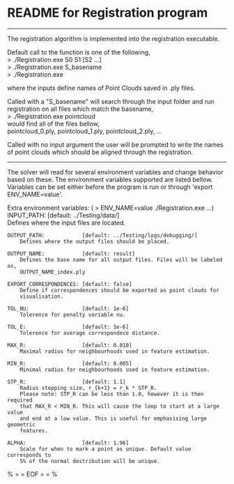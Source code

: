 # README for Registration program
----------------------------------------------------------------------------
The registration algorithm is implemented into the registration executable.

Default call to the function is one of the following,  
	> ./Registration.exe S0 S1 [S2 ...]  
	> ./Registration.exe S_basename  
	> ./Registration.exe  

where the inputs define names of Point Clouds saved in .ply files.

Called with a "S_basename" will search through the input folder and run 
registration on all files which match the basename,  
	> ./Registration.exe pointcloud  
would find all of the files bellow,  
	pointcloud_0.ply, pointcloud_1.ply, pointcloud_2.ply, ...

Called with no input argument the user will be prompted to write the names of
point clouds which should be aligned through the registration.

----------------------------------------------------------------------------
The solver will read for several environment variables and change behavior
based on these. The environment variables supported are listed bellow. Variables
can be set either before the program is run or through 'export ENV_NAME=value'.

Extra environment variables: ( > ENV_NAME=value ./Registration.exe ...)  
	INPUT_PATH: 			[default: ../Testing/data/]  
		Defines where the input files are located.  

	OUTPUT_PATH: 			[default: ../Testing/logs/debugging/]  
		Defines where the output files should be placed.  

	OUTPUT_NAME: 			[default: result]  
		Defines the base name for all output files. Files will be labeled as,  
		OUTPUT_NAME_index.ply  
	
	EXPORT_CORRESPONDENCES: [default: false]  
		Define if correspondences should be exported as point clouds for  
		visualisation.   
	
	TOL_NU: 				[default: 1e-6]  
		Tolerence for penalty variable nu.  

	TOL_E: 					[default: 1e-6]   
		Tolerence for average correspondece distance.  

	MAX_R: 					[default: 0.010]  
		Maximal radius for neighbourhoods used in feature estimation.  

	MIN_R: 					[default: 0.005]  
		Minimal radius for neighbourhoods used in feature estimation.  

	STP_R: 					[default: 1.1]  
		Radius stepping size, r_{k+1} = r_k * STP_R.  
		Please note: STP_R can be less than 1.0, however it is then required   
		that MAX_R < MIN_R. This will cause the loop to start at a large value   
		and end at a low value. This is useful for emphasising large geometric   
		features.  
	
	ALPHA:					[default: 1.96]  
		Scale for when to mark a point as unique. Default value corresponds to  
		5% of the normal destribution will be unique.  

% = = EOF = = %